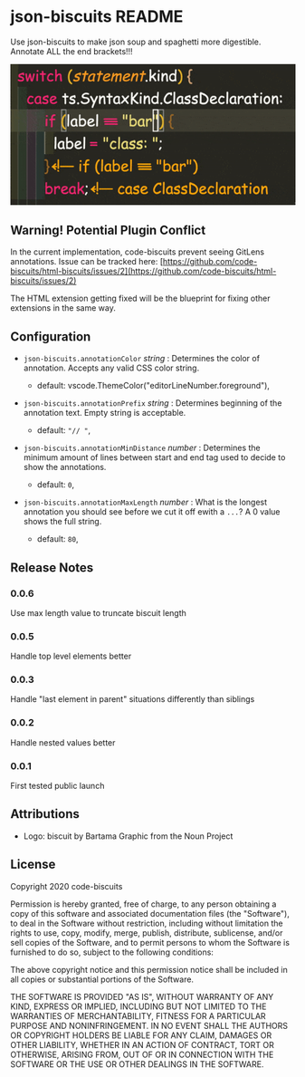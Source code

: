 # json-biscuits README

Use json-biscuits to make json soup and spaghetti more digestible. Annotate ALL the end brackets!!!

![](./example.gif)

## Warning! Potential Plugin Conflict

In the current implementation, code-biscuits prevent seeing GitLens annotations. Issue can be tracked here:
[https://github.com/code-biscuits/html-biscuits/issues/2](https://github.com/code-biscuits/html-biscuits/issues/2)

The HTML extension getting fixed will be the blueprint for fixing other extensions in the same way.

## Configuration

- `json-biscuits.annotationColor` _string_ : Determines the color of annotation. Accepts any valid CSS color string.

  - default: vscode.ThemeColor("editorLineNumber.foreground"),

- `json-biscuits.annotationPrefix` _string_ : Determines beginning of the annotation text. Empty string is acceptable.

  - default: `"// "`,

- `json-biscuits.annotationMinDistance` _number_ : Determines the minimum amount of lines between start and end tag used to decide to show the annotations.

  - default: `0`,

- `json-biscuits.annotationMaxLength` _number_ : What is the longest annotation you should see before we cut it off ewith a `...`? A 0 value shows the full string.
  - default: `80`,

## Release Notes

### 0.0.6

Use max length value to truncate biscuit length

### 0.0.5

Handle top level elements better

### 0.0.3

Handle "last element in parent" situations differently than siblings

### 0.0.2

Handle nested values better

### 0.0.1

First tested public launch

## Attributions

- Logo: biscuit by Bartama Graphic from the Noun Project

## License

Copyright 2020 code-biscuits

Permission is hereby granted, free of charge, to any person obtaining a copy of this software and associated documentation files (the "Software"), to deal in the Software without restriction, including without limitation the rights to use, copy, modify, merge, publish, distribute, sublicense, and/or sell copies of the Software, and to permit persons to whom the Software is furnished to do so, subject to the following conditions:

The above copyright notice and this permission notice shall be included in all copies or substantial portions of the Software.

THE SOFTWARE IS PROVIDED "AS IS", WITHOUT WARRANTY OF ANY KIND, EXPRESS OR IMPLIED, INCLUDING BUT NOT LIMITED TO THE WARRANTIES OF MERCHANTABILITY, FITNESS FOR A PARTICULAR PURPOSE AND NONINFRINGEMENT. IN NO EVENT SHALL THE AUTHORS OR COPYRIGHT HOLDERS BE LIABLE FOR ANY CLAIM, DAMAGES OR OTHER LIABILITY, WHETHER IN AN ACTION OF CONTRACT, TORT OR OTHERWISE, ARISING FROM, OUT OF OR IN CONNECTION WITH THE SOFTWARE OR THE USE OR OTHER DEALINGS IN THE SOFTWARE.
